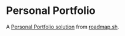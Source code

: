 # Personal Portfolio

A [Personal Portfolio solution](https://roadmap.sh/projects/basic-html-website) from [roadmap.sh](https://roadmap.sh).

